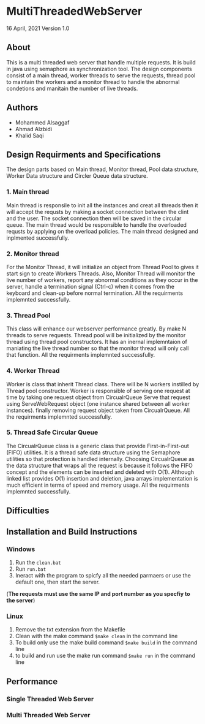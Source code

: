 # MultiThreadedWebServer
16 April, 2021
Version 1.0

## About
This is a multi threaded web server that handle multiple requests. It is build in java using semaphore as synchronization tool. The design components consist of a main thread, worker threads to serve the requests, thread pool to maintain the workers and a monitor thread to handle the abnormal condetions and manitain the number of live threads.

## Authors
* Mohammed Alsaggaf
* Ahmad Alzbidi
* Khalid Saqi

## Design Requirments and Specifications
The design parts based on Main thread, Monitor thread, Pool data structure, Worker Data structure and Circler Queue data structure.
### 1. Main thread
Main thread is responsile to init all the instances and creat all threads then it will accept the requsts by making a socket connection between the clint and the user. The socket connection then will be saved in the circular queue. The main thread would be responsible to handle the overloaded requsts by applying on the overload policies. The main thread designed and inplmented successfully.
### 2. Monitor thread
For the Monitor Thread, it will initialize an object from Thread Pool to gives it start sign to create Workers Threads. Also, Monitor Thread will monitor the live number of workers, report any abnormal conditions as they occur in the server, handle a termination signal (Ctrl-c) when it comes from the keyboard and clean-up before normal termination. All the requirments implemnted successfully.
### 3. Thread Pool
This class will enhance our webserver performance greatly. By make N threads to serve requests. Thread pool will be initialized by the monitor thread using thread pool constructors. It has an inernal implemntaion of maniating the live thread number so that the monitor thread will only call that function. All the requirments implemnted successfully.
### 4. Worker Thread
Worker is class that inherit Thread class. There will be N workers instilled by Thread pool constructor. Worker is responsible of serving one request at time by taking one request object from CircualrQueue Serve that request using ServeWebRequest object (one instance shared between all worker instances). finally removing request object taken from CircualrQueue. All the requirments implemnted successfully.
### 5. Thread Safe Circular Queue
The CircualrQueue class is a generic class that provide First-in-First-out (FIFO) utilities. It is a thread safe data structure using the Semaphore utilities so that protection is handled internally. Choosing CircualrQueue as the data structure that wraps all the request is because it follows the FIFO concept and the elements can be inserted and deleted with O(1). Although linked list provides O(1) insertion and deletion, java arrays implementation is much efficient in terms of speed and memory usage. All the requirments implemnted successfully.

## Difficulties

## Installation and Build Instructions
### Windows
1. Run the ```clean.bat```
2. Run ```run.bat```
3. Ineract with the program to spicfy all the needed parmaers or use the default one, then start the server. 

(**The requests must use the same IP and port number as you specfiy to the server**)
### Linux
1. Remove the txt extension from the Makefile
2. Clean with the make command ```$make clean``` in the command line
3. To build only use the make build command ```$make build``` in the command line
4. to build and run use the make run command ```$make run``` in the command line


## Performance

### Single Threaded Web Server

### Multi Threaded Web Server

